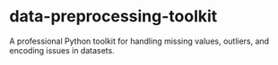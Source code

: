 # data-preprocessing-toolkit
A professional Python toolkit for handling missing values, outliers, and encoding issues in datasets.

